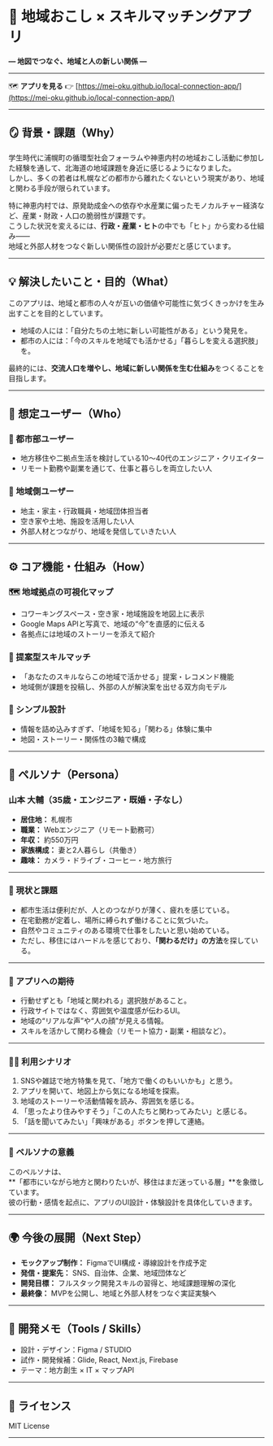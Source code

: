 # 🌿 地域おこし × スキルマッチングアプリ  
**― 地図でつなぐ、地域と人の新しい関係 ―**


---
🗺️ **アプリを見る**
👉 [https://mei-oku.github.io/local-connection-app/](https://mei-oku.github.io/local-connection-app/)

---

## 🪞 背景・課題（Why）

学生時代に浦幌町の循環型社会フォーラムや神恵内村の地域おこし活動に参加した経験を通して、北海道の地域課題を身近に感じるようになりました。  
しかし、多くの若者は札幌などの都市から離れたくないという現実があり、地域と関わる手段が限られています。

特に神恵内村では、原発助成金への依存や水産業に偏ったモノカルチャー経済など、産業・財政・人口の脆弱性が課題です。  
こうした状況を変えるには、**行政・産業・ヒト**の中でも「ヒト」から変わる仕組み――  
地域と外部人材をつなぐ新しい関係性の設計が必要だと感じています。

---

## 💡 解決したいこと・目的（What）

このアプリは、地域と都市の人々が互いの価値や可能性に気づくきっかけを生み出すことを目的としています。  

- 地域の人には：「自分たちの土地に新しい可能性がある」という発見を。  
- 都市の人には：「今のスキルを地域でも活かせる」「暮らしを変える選択肢」を。  

最終的には、**交流人口を増やし、地域に新しい関係を生む仕組み**をつくることを目指します。

---

## 👥 想定ユーザー（Who）

### 🌆 都市部ユーザー
- 地方移住や二拠点生活を検討している10〜40代のエンジニア・クリエイター  
- リモート勤務や副業を通じて、仕事と暮らしを両立したい人  

### 🏡 地域側ユーザー
- 地主・家主・行政職員・地域団体担当者  
- 空き家や土地、施設を活用したい人  
- 外部人材とつながり、地域を発信していきたい人  

---

## ⚙️ コア機能・仕組み（How）

### 🗺️ 地域拠点の可視化マップ
- コワーキングスペース・空き家・地域施設を地図上に表示  
- Google Maps APIと写真で、地域の“今”を直感的に伝える  
- 各拠点には地域のストーリーを添えて紹介  

### 💬 提案型スキルマッチ
- 「あなたのスキルならこの地域で活かせる」提案・レコメンド機能  
- 地域側が課題を投稿し、外部の人が解決案を出せる双方向モデル  

### 🎯 シンプル設計
- 情報を詰め込みすぎず、「地域を知る」「関わる」体験に集中  
- 地図・ストーリー・関係性の3軸で構成  

---

## 👤 ペルソナ（Persona）

### 山本 大輔（35歳・エンジニア・既婚・子なし）

- **居住地：** 札幌市  
- **職業：** Webエンジニア（リモート勤務可）  
- **年収：** 約550万円  
- **家族構成：** 妻と2人暮らし（共働き）  
- **趣味：** カメラ・ドライブ・コーヒー・地方旅行  

---

### 💭 現状と課題
- 都市生活は便利だが、人とのつながりが薄く、疲れを感じている。  
- 在宅勤務が定着し、場所に縛られず働けることに気づいた。  
- 自然やコミュニティのある環境で仕事をしたいと思い始めている。  
- ただし、移住にはハードルを感じており、**「関わるだけ」の方法**を探している。  

---

### 🎯 アプリへの期待
- 行動せずとも「地域と関われる」選択肢があること。  
- 行政サイトではなく、雰囲気や温度感が伝わるUI。  
- 地域の“リアルな声”や“人の顔”が見える情報。  
- スキルを活かして関わる機会（リモート協力・副業・相談など）。  

---

### 🚶‍♂️ 利用シナリオ
1. SNSや雑誌で地方特集を見て、「地方で働くのもいいかも」と思う。  
2. アプリを開いて、地図上から気になる地域を探索。  
3. 地域のストーリーや活動情報を読み、雰囲気を感じる。  
4. 「思ったより住みやすそう」「この人たちと関わってみたい」と感じる。  
5. 「話を聞いてみたい」「興味がある」ボタンを押して連絡。  

---

### 🌱 ペルソナの意義
このペルソナは、  
**「都市にいながら地方と関わりたいが、移住はまだ迷っている層」**を象徴しています。  
彼の行動・感情を起点に、アプリのUI設計・体験設計を具体化していきます。

---

## 🌍 今後の展開（Next Step）

- **モックアップ制作：** FigmaでUI構成・導線設計を作成予定  
- **発信・提案先：** SNS、自治体、企業、地域団体など  
- **開発目標：** フルスタック開発スキルの習得と、地域課題理解の深化  
- **最終像：** MVPを公開し、地域と外部人材をつなぐ実証実験へ  

---

## 🧭 開発メモ（Tools / Skills）
- 設計・デザイン：Figma / STUDIO  
- 試作・開発候補：Glide, React, Next.js, Firebase  
- テーマ：地方創生 × IT × マップAPI  
---

## 📜 ライセンス
MIT License

---
